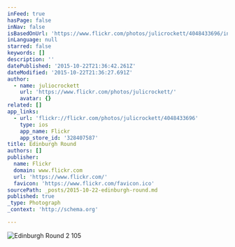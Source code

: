 ```yaml
---
inFeed: true
hasPage: false
inNav: false
isBasedOnUrl: 'https://www.flickr.com/photos/julicrockett/4048433696/in/photolist-7aKhhY-7aJRJA-7aJJ5U-7aK5pU-7aKGkd-7aFsUe-7aKfBU-7aFnhM-7aKJ2C-7aLtHA-7aKK2S-7aJZXG-m3CtW-5dmRxo-qXXd3-7aGHZg-7aLxQE-7aGKmB-7aLwvo-7aLyxm-fCi2BF-fCzCTw-fCigB8-7aEaYc-rAg5Y-7aKjE1-m3CsT-m3CBM-m3CAA-7aEFjx-m3xym-m3yF6-m3Coy-m4Q7i-m3xDc-m3CxR-m8A67-m3yiX-m3CmX-m8A8p-qXXcx-5dmRhm-5gbUyx-5gbexa-2SU8sq-5gbJgz-i9hCCj-7aHQ5j-fCzRtu-7aKNGh'
inLanguage: null
starred: false
keywords: []
description: ''
datePublished: '2015-10-22T21:36:42.261Z'
dateModified: '2015-10-22T21:36:27.691Z'
author:
  - name: juliocrockett
    url: 'https://www.flickr.com/photos/julicrockett/'
    avatar: {}
related: []
app_links:
  - url: 'flickr://flickr.com/photos/julicrockett/4048433696'
    type: ios
    app_name: Flickr
    app_store_id: '328407587'
title: Edinburgh Round
authors: []
publisher:
  name: Flickr
  domain: www.flickr.com
  url: 'https://www.flickr.com/'
  favicon: 'https://www.flickr.com/favicon.ico'
sourcePath: _posts/2015-10-22-edinburgh-round.md
published: true
_type: Photograph
_context: 'http://schema.org'

---
```

![Edinburgh Round 2 105](https://farm3.staticflickr.com/2792/4048433696_85384f7abb_b.jpg)